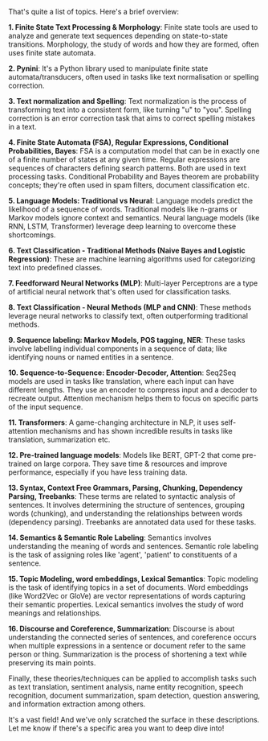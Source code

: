 That's quite a list of topics. Here's a brief overview:

**1. Finite State Text Processing & Morphology**: Finite state tools are used to analyze and generate text sequences depending on state-to-state transitions. Morphology, the study of words and how they are formed, often uses finite state automata.

**2. Pynini**: It's a Python library used to manipulate finite state automata/transducers, often used in tasks like text normalisation or spelling correction.

**3. Text normalization and Spelling**: Text normalization is the process of transforming text into a consistent form, like turning "u" to "you". Spelling correction is an error correction task that aims to correct spelling mistakes in a text.

**4. Finite State Automata (FSA), Regular Expressions, Conditional Probabilities, Bayes**: FSA is a computation model that can be in exactly one of a finite number of states at any given time. Regular expressions are sequences of characters defining search patterns. Both are used in text processing tasks. Conditional Probability and Bayes theorem are probability concepts; they're often used in spam filters, document classification etc.

**5. Language Models: Traditional vs Neural**: Language models predict the likelihood of a sequence of words. Traditional models like n-grams or Markov models ignore context and semantics. Neural language models (like RNN, LSTM, Transformer) leverage deep learning to overcome these shortcomings.

**6. Text Classification - Traditional Methods (Naive Bayes and Logistic Regression)**: These are machine learning algorithms used for categorizing text into predefined classes.

**7. Feedforward Neural Networks (MLP)**: Multi-layer Perceptrons are a type of artificial neural network that's often used for classification tasks.

**8. Text Classification - Neural Methods (MLP and CNN)**: These methods leverage neural networks to classify text, often outperforming traditional methods.

**9. Sequence labeling: Markov Models, POS tagging, NER**: These tasks involve labelling individual components in a sequence of data; like identifying nouns or named entities in a sentence.

**10. Sequence-to-Sequence: Encoder-Decoder, Attention**: Seq2Seq models are used in tasks like translation, where each input can have different lengths. They use an encoder to compress input and a decoder to recreate output. Attention mechanism helps them to focus on specific parts of the input sequence.

**11. Transformers**: A game-changing architecture in NLP, it uses self-attention mechanisms and has shown incredible results in tasks like translation, summarization etc.

**12. Pre-trained language models**: Models like BERT, GPT-2 that come pre-trained on large corpora. They save time & resources and improve performance, especially if you have less training data.

**13. Syntax, Context Free Grammars, Parsing, Chunking, Dependency Parsing, Treebanks**: These terms are related to syntactic analysis of sentences. It involves determining the structure of sentences, grouping words (chunking), and understanding the relationships between words (dependency parsing). Treebanks are annotated data used for these tasks.

**14. Semantics & Semantic Role Labeling**: Semantics involves understanding the meaning of words and sentences. Semantic role labeling is the task of assigning roles like 'agent', 'patient' to constituents of a sentence.

**15. Topic Modeling, word embeddings, Lexical Semantics**: Topic modeling is the task of identifying topics in a set of documents. Word embeddings (like Word2Vec or GloVe) are vector representations of words capturing their semantic properties. Lexical semantics involves the study of word meanings and relationships.

**16. Discourse and Coreference, Summarization**: Discourse is about understanding the connected series of sentences, and coreference occurs when multiple expressions in a sentence or document refer to the same person or thing. Summarization is the process of shortening a text while preserving its main points.

Finally, these theories/techniques can be applied to accomplish tasks such as text translation, sentiment analysis, name entity recognition, speech recognition, document summarization, spam detection, question answering, and information extraction among others.

It's a vast field! And we've only scratched the surface in these descriptions. Let me know if there's a specific area you want to deep dive into!